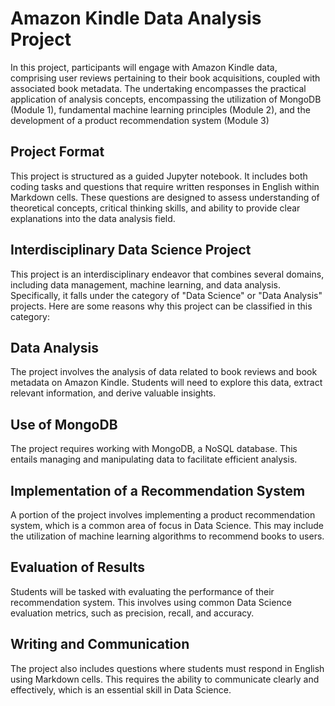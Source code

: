 # Amazon Kindle Data Analysis Project

In this project, participants will engage with Amazon Kindle data, comprising user reviews pertaining to their book acquisitions, coupled with associated book metadata. The undertaking encompasses the practical application of analysis concepts, encompassing the utilization of MongoDB (Module 1), fundamental machine learning principles (Module 2), and the development of a product recommendation system (Module 3)

## Project Format
This project is structured as a guided Jupyter notebook. It includes both coding tasks and questions that require written responses in English within Markdown cells. These questions are designed to assess understanding of theoretical concepts, critical thinking skills, and ability to provide clear explanations into the data analysis field.

## Interdisciplinary Data Science Project
This project is an interdisciplinary endeavor that combines several domains, including data management, machine learning, and data analysis. Specifically, it falls under the category of "Data Science" or "Data Analysis" projects. Here are some reasons why this project can be classified in this category:

## Data Analysis
The project involves the analysis of data related to book reviews and book metadata on Amazon Kindle. Students will need to explore this data, extract relevant information, and derive valuable insights.

## Use of MongoDB
The project requires working with MongoDB, a NoSQL database. This entails managing and manipulating data to facilitate efficient analysis.

## Implementation of a Recommendation System
A portion of the project involves implementing a product recommendation system, which is a common area of focus in Data Science. This may include the utilization of machine learning algorithms to recommend books to users.

## Evaluation of Results
Students will be tasked with evaluating the performance of their recommendation system. This involves using common Data Science evaluation metrics, such as precision, recall, and accuracy.

## Writing and Communication
The project also includes questions where students must respond in English using Markdown cells. This requires the ability to communicate clearly and effectively, which is an essential skill in Data Science.

